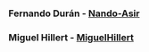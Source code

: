 
### Fernando Durán - [Nando-Asir](https://github.com/Nando-Asir)

### Miguel Hillert - [MiguelHillert](https://github.com/MiguelHillert)
